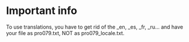 # Important info
To use translations, you have to get rid of the _en, _es, _fr, _ru... and have your file as pro079.txt, NOT as pro079_locale.txt.